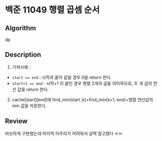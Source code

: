 # 백준 11049 행렬 곱셈 순서

## Algorithm 

dp

## Description

1. 기저사례 : 
+ `start == end` : 시작과 끝이 같을 경우 0을 return 한다.
+ `start+1 == end` : 시작+1 이 끝인 경우 행렬 2개의 곱을 의미하므로, 두 개 곱의 연산 값을 return 한다.

2. cache[start][end]에 find_min(start ,k)+find_min(k+1, end)+행열 연산값의 min 값을 저장한다.

## Review

비슷하게 구현했는데 마지막 마무리가 어려워서 살짝 참고했다 ㅠㅠ